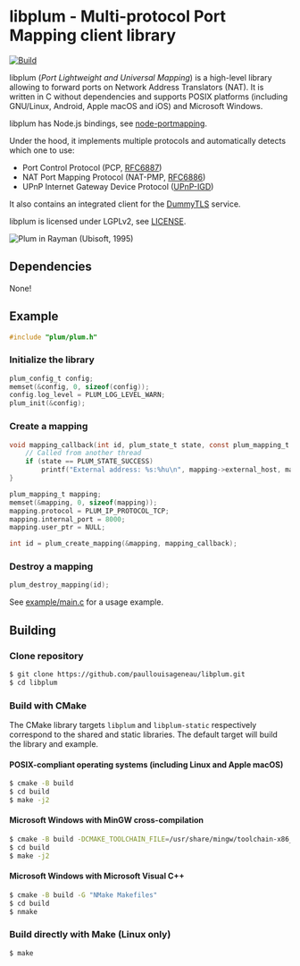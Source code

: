 # libplum - Multi-protocol Port Mapping client library

[![Build](https://github.com/paullouisageneau/libplum/actions/workflows/build.yml/badge.svg)](https://github.com/paullouisageneau/libplum/actions/workflows/build.yml)

libplum (_Port Lightweight and Universal Mapping_) is a high-level library allowing to forward ports on Network Address Translators (NAT). It is written in C without dependencies and supports POSIX platforms (including GNU/Linux, Android, Apple macOS and iOS) and Microsoft Windows.

libplum has Node.js bindings, see [node-portmapping](https://github.com/paullouisageneau/node-portmapping).

Under the hood, it implements multiple protocols and automatically detects which one to use:

- Port Control Protocol (PCP, [RFC6887](https://www.rfc-editor.org/rfc/rfc6887.html))
- NAT Port Mapping Protocol (NAT-PMP, [RFC6886](https://www.rfc-editor.org/rfc/rfc6886.html))
- UPnP Internet Gateway Device Protocol ([UPnP-IGD](https://en.wikipedia.org/wiki/Internet_Gateway_Device_Protocol))

It also contains an integrated client for the [DummyTLS](https://github.com/paullouisageneau/dummytls) service.

libplum is licensed under LGPLv2, see [LICENSE](https://github.com/paullouisageneau/libplum/blob/master/LICENSE).

![Plum in Rayman (Ubisoft, 1995)](https://github.com/paullouisageneau/libplum/blob/master/plum.gif?raw=true)

## Dependencies

None!

## Example

```c
#include "plum/plum.h"
```

### Initialize the library
```c
plum_config_t config;
memset(&config, 0, sizeof(config));
config.log_level = PLUM_LOG_LEVEL_WARN;
plum_init(&config);
```

### Create a mapping
```c
void mapping_callback(int id, plum_state_t state, const plum_mapping_t *mapping) {
    // Called from another thread
    if (state == PLUM_STATE_SUCCESS)
        printf("External address: %s:%hu\n", mapping->external_host, mapping->external_port);
}
```

```c
plum_mapping_t mapping;
memset(&mapping, 0, sizeof(mapping));
mapping.protocol = PLUM_IP_PROTOCOL_TCP;
mapping.internal_port = 8000;
mapping.user_ptr = NULL;

int id = plum_create_mapping(&mapping, mapping_callback);
```

### Destroy a mapping
```c
plum_destroy_mapping(id);
```

See [example/main.c](https://github.com/paullouisageneau/libplum/blob/master/example/main.c) for a usage example.

## Building

### Clone repository

```bash
$ git clone https://github.com/paullouisageneau/libplum.git
$ cd libplum
```

### Build with CMake

The CMake library targets `libplum` and `libplum-static` respectively correspond to the shared and static libraries. The default target will build the library and example.

#### POSIX-compliant operating systems (including Linux and Apple macOS)

```bash
$ cmake -B build
$ cd build
$ make -j2
```

#### Microsoft Windows with MinGW cross-compilation

```bash
$ cmake -B build -DCMAKE_TOOLCHAIN_FILE=/usr/share/mingw/toolchain-x86_64-w64-mingw32.cmake # replace with your toolchain file
$ cd build
$ make -j2
```

#### Microsoft Windows with Microsoft Visual C++

```bash
$ cmake -B build -G "NMake Makefiles"
$ cd build
$ nmake
```

### Build directly with Make (Linux only)

```bash
$ make
```
